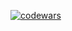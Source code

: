 [![codewars](https://www.codewars.com/users/Unstantin/badges/large)](https://www.codewars.com/users/Unstantin)
